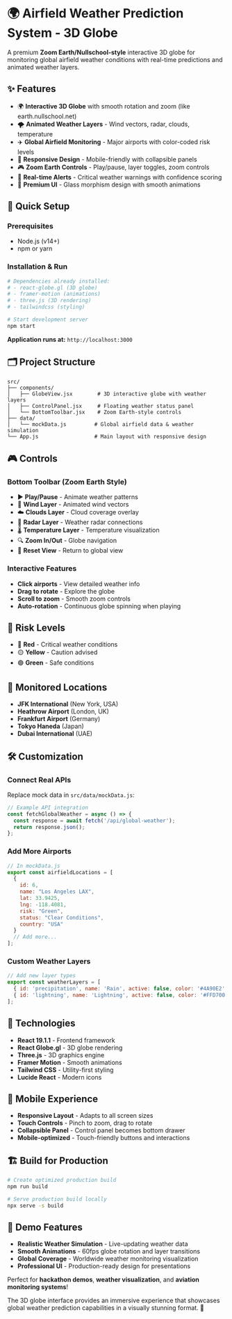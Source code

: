 # 🌍 Airfield Weather Prediction System - 3D Globe

A premium **Zoom Earth/Nullschool-style** interactive 3D globe for monitoring global airfield weather conditions with real-time predictions and animated weather layers.

## ✨ Features

- 🌍 **Interactive 3D Globe** with smooth rotation and zoom (like earth.nullschool.net)
- 🌪️ **Animated Weather Layers** - Wind vectors, radar, clouds, temperature
- ✈️ **Global Airfield Monitoring** - Major airports with color-coded risk levels
- 📱 **Responsive Design** - Mobile-friendly with collapsible panels
- 🎮 **Zoom Earth Controls** - Play/pause, layer toggles, zoom controls
- 🚨 **Real-time Alerts** - Critical weather warnings with confidence scoring
- 🎨 **Premium UI** - Glass morphism design with smooth animations

## 🚀 Quick Setup

### Prerequisites
- Node.js (v14+)
- npm or yarn

### Installation & Run
```bash
# Dependencies already installed:
# - react-globe.gl (3D globe)
# - framer-motion (animations)
# - three.js (3D rendering)
# - tailwindcss (styling)

# Start development server
npm start
```

**Application runs at:** `http://localhost:3000`

## 🗂️ Project Structure

```
src/
├── components/
│   ├── GlobeView.jsx        # 3D interactive globe with weather layers
│   ├── ControlPanel.jsx     # Floating weather status panel
│   └── BottomToolbar.jsx    # Zoom Earth-style controls
├── data/
│   └── mockData.js         # Global airfield data & weather simulation
└── App.js                  # Main layout with responsive design
```

## 🎮 Controls

### Bottom Toolbar (Zoom Earth Style)
- ▶️ **Play/Pause** - Animate weather patterns
- 🌊 **Wind Layer** - Animated wind vectors
- ☁️ **Clouds Layer** - Cloud coverage overlay  
- 📡 **Radar Layer** - Weather radar connections
- 🌡️ **Temperature Layer** - Temperature visualization
- 🔍 **Zoom In/Out** - Globe navigation
- 🔄 **Reset View** - Return to global view

### Interactive Features
- **Click airports** - View detailed weather info
- **Drag to rotate** - Explore the globe
- **Scroll to zoom** - Smooth zoom controls
- **Auto-rotation** - Continuous globe spinning when playing

## 🌈 Risk Levels

- 🔴 **Red** - Critical weather conditions
- 🟡 **Yellow** - Caution advised  
- 🟢 **Green** - Safe conditions

## 📍 Monitored Locations

- **JFK International** (New York, USA)
- **Heathrow Airport** (London, UK)
- **Frankfurt Airport** (Germany)
- **Tokyo Haneda** (Japan)
- **Dubai International** (UAE)

## 🛠️ Customization

### Connect Real APIs
Replace mock data in `src/data/mockData.js`:

```javascript
// Example API integration
const fetchGlobalWeather = async () => {
  const response = await fetch('/api/global-weather');
  return response.json();
};
```

### Add More Airports
```javascript
// In mockData.js
export const airfieldLocations = [
  {
    id: 6,
    name: "Los Angeles LAX",
    lat: 33.9425,
    lng: -118.4081,
    risk: "Green",
    status: "Clear Conditions",
    country: "USA"
  }
  // Add more...
];
```

### Custom Weather Layers
```javascript
// Add new layer types
export const weatherLayers = [
  { id: 'precipitation', name: 'Rain', active: false, color: '#4A90E2' },
  { id: 'lightning', name: 'Lightning', active: false, color: '#FFD700' }
];
```

## 🎨 Technologies

- **React 19.1.1** - Frontend framework
- **React Globe.gl** - 3D globe rendering
- **Three.js** - 3D graphics engine
- **Framer Motion** - Smooth animations
- **Tailwind CSS** - Utility-first styling
- **Lucide React** - Modern icons

## 📱 Mobile Experience

- **Responsive Layout** - Adapts to all screen sizes
- **Touch Controls** - Pinch to zoom, drag to rotate
- **Collapsible Panel** - Control panel becomes bottom drawer
- **Mobile-optimized** - Touch-friendly buttons and interactions

## 🏗️ Build for Production

```bash
# Create optimized production build
npm run build

# Serve production build locally
npx serve -s build
```

## 🎯 Demo Features

- **Realistic Weather Simulation** - Live-updating weather data
- **Smooth Animations** - 60fps globe rotation and layer transitions  
- **Global Coverage** - Worldwide weather monitoring visualization
- **Professional UI** - Production-ready design for presentations

Perfect for **hackathon demos**, **weather visualization**, and **aviation monitoring systems**! 

The 3D globe interface provides an immersive experience that showcases global weather prediction capabilities in a visually stunning format. 🌟
